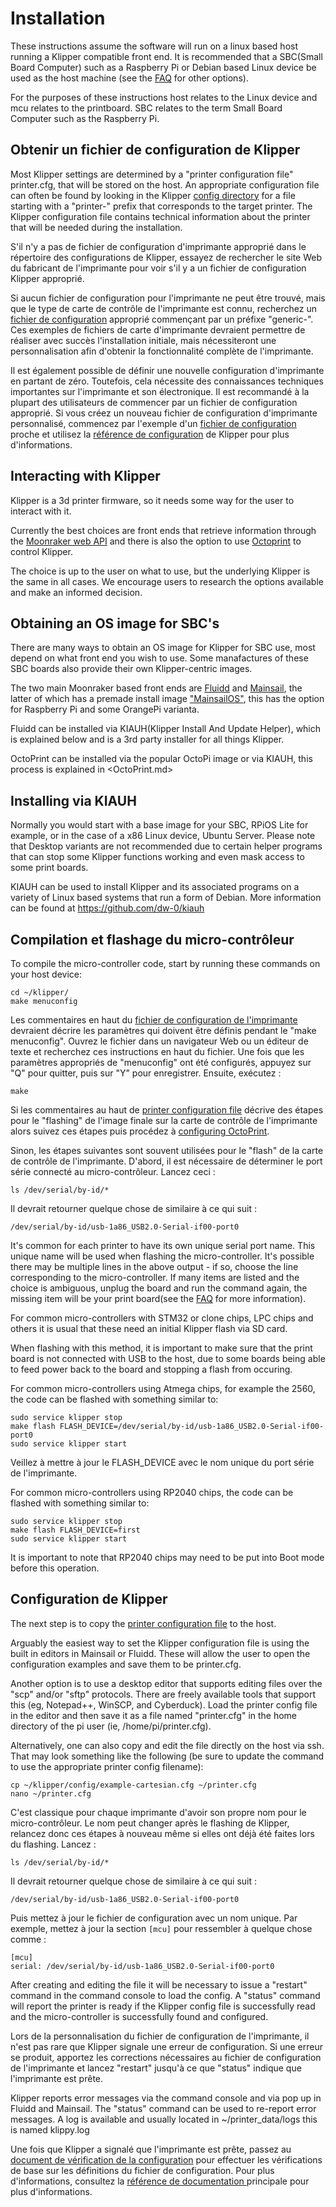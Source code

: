 # Installation

These instructions assume the software will run on a linux based host running a Klipper compatible front end. It is recommended that a SBC(Small Board Computer) such as a Raspberry Pi or Debian based Linux device be used as the host machine (see the [FAQ](FAQ.md#can-i-run-klipper-on-something-other-than-a-raspberry-pi-3) for other options).

For the purposes of these instructions host relates to the Linux device and mcu relates to the printboard. SBC relates to the term Small Board Computer such as the Raspberry Pi.

## Obtenir un fichier de configuration de Klipper

Most Klipper settings are determined by a "printer configuration file" printer.cfg, that will be stored on the host. An appropriate configuration file can often be found by looking in the Klipper [config directory](../config/) for a file starting with a "printer-" prefix that corresponds to the target printer. The Klipper configuration file contains technical information about the printer that will be needed during the installation.

S'il n'y a pas de fichier de configuration d'imprimante approprié dans le répertoire des configurations de Klipper, essayez de rechercher le site Web du fabricant de l'imprimante pour voir s'il y a un fichier de configuration Klipper approprié.

Si aucun fichier de configuration pour l'imprimante ne peut être trouvé, mais que le type de carte de contrôle de l'imprimante est connu, recherchez un [fichier de configuration](../config/) approprié commençant par un préfixe "generic-". Ces exemples de fichiers de carte d'imprimante devraient permettre de réaliser avec succès l'installation initiale, mais nécessiteront une personnalisation afin d'obtenir la fonctionnalité complète de l'imprimante.

Il est également possible de définir une nouvelle configuration d'imprimante en partant de zéro. Toutefois, cela nécessite des connaissances techniques importantes sur l'imprimante et son électronique. Il est recommandé à la plupart des utilisateurs de commencer par un fichier de configuration approprié. Si vous créez un nouveau fichier de configuration d'imprimante personnalisé, commencez par l'exemple d'un [fichier de configuration](../config/) proche et utilisez la [référence de configuration](Config_Reference.md) de Klipper pour plus d'informations.

## Interacting with Klipper

Klipper is a 3d printer firmware, so it needs some way for the user to interact with it.

Currently the best choices are front ends that retrieve information through the [Moonraker web API](https://moonraker.readthedocs.io/) and there is also the option to use [Octoprint](https://octoprint.org/) to control Klipper.

The choice is up to the user on what to use, but the underlying Klipper is the same in all cases. We encourage users to research the options available and make an informed decision.

## Obtaining an OS image for SBC's

There are many ways to obtain an OS image for Klipper for SBC use, most depend on what front end you wish to use. Some manafactures of these SBC boards also provide their own Klipper-centric images.

The two main Moonraker based front ends are [Fluidd](https://docs.fluidd.xyz/) and [Mainsail](https://docs.mainsail.xyz/), the latter of which has a premade install image ["MainsailOS"](http://docs.mainsailOS.xyz), this has the option for Raspberry Pi and some OrangePi varianta.

Fluidd can be installed via KIAUH(Klipper Install And Update Helper), which is explained below and is a 3rd party installer for all things Klipper.

OctoPrint can be installed via the popular OctoPi image or via KIAUH, this process is explained in <OctoPrint.md>

## Installing via KIAUH

Normally you would start with a base image for your SBC, RPiOS Lite for example, or in the case of a x86 Linux device, Ubuntu Server. Please note that Desktop variants are not recommended due to certain helper programs that can stop some Klipper functions working and even mask access to some print boards.

KIAUH can be used to install Klipper and its associated programs on a variety of Linux based systems that run a form of Debian. More information can be found at https://github.com/dw-0/kiauh

## Compilation et flashage du micro-contrôleur

To compile the micro-controller code, start by running these commands on your host device:

```
cd ~/klipper/
make menuconfig
```

Les commentaires en haut du [fichier de configuration de l'imprimante](#obtain-a-klipper-configuration-file) devraient décrire les paramètres qui doivent être définis pendant le "make menuconfig". Ouvrez le fichier dans un navigateur Web ou un éditeur de texte et recherchez ces instructions en haut du fichier. Une fois que les paramètres appropriés de "menuconfig" ont été configurés, appuyez sur "Q" pour quitter, puis sur "Y" pour enregistrer. Ensuite, exécutez :

```
make
```

Si les commentaires au haut de [printer configuration file](#obtain-a-klipper-configuration-file) décrive des étapes pour le "flashing" de l'image finale sur la carte de contrôle de l'imprimante alors suivez ces étapes puis procédez à [configuring OctoPrint](#configuring-octoprint-to-use-klipper).

Sinon, les étapes suivantes sont souvent utilisées pour le "flash" de la carte de contrôle de l'imprimante. D'abord, il est nécessaire de déterminer le port série connecté au micro-contrôleur. Lancez ceci :

```
ls /dev/serial/by-id/*
```

Il devrait retourner quelque chose de similaire à ce qui suit :

```
/dev/serial/by-id/usb-1a86_USB2.0-Serial-if00-port0
```

It's common for each printer to have its own unique serial port name. This unique name will be used when flashing the micro-controller. It's possible there may be multiple lines in the above output - if so, choose the line corresponding to the micro-controller. If many items are listed and the choice is ambiguous, unplug the board and run the command again, the missing item will be your print board(see the [FAQ](FAQ.md#wheres-my-serial-port) for more information).

For common micro-controllers with STM32 or clone chips, LPC chips and others it is usual that these need an initial Klipper flash via SD card.

When flashing with this method, it is important to make sure that the print board is not connected with USB to the host, due to some boards being able to feed power back to the board and stopping a flash from occuring.

For common micro-controllers using Atmega chips, for example the 2560, the code can be flashed with something similar to:

```
sudo service klipper stop
make flash FLASH_DEVICE=/dev/serial/by-id/usb-1a86_USB2.0-Serial-if00-port0
sudo service klipper start
```

Veillez à mettre à jour le FLASH_DEVICE avec le nom unique du port série de l'imprimante.

For common micro-controllers using RP2040 chips, the code can be flashed with something similar to:

```
sudo service klipper stop
make flash FLASH_DEVICE=first
sudo service klipper start
```

It is important to note that RP2040 chips may need to be put into Boot mode before this operation.

## Configuration de Klipper

The next step is to copy the [printer configuration file](#obtain-a-klipper-configuration-file) to the host.

Arguably the easiest way to set the Klipper configuration file is using the built in editors in Mainsail or Fluidd. These will allow the user to open the configuration examples and save them to be printer.cfg.

Another option is to use a desktop editor that supports editing files over the "scp" and/or "sftp" protocols. There are freely available tools that support this (eg, Notepad++, WinSCP, and Cyberduck). Load the printer config file in the editor and then save it as a file named "printer.cfg" in the home directory of the pi user (ie, /home/pi/printer.cfg).

Alternatively, one can also copy and edit the file directly on the host via ssh. That may look something like the following (be sure to update the command to use the appropriate printer config filename):

```
cp ~/klipper/config/example-cartesian.cfg ~/printer.cfg
nano ~/printer.cfg
```

C'est classique pour chaque imprimante d'avoir son propre nom pour le micro-contrôleur. Le nom peut changer après le flashing de Klipper, relancez donc ces étapes à nouveau même si elles ont déjà été faites lors du flashing. Lancez :

```
ls /dev/serial/by-id/*
```

Il devrait retourner quelque chose de similaire à ce qui suit :

```
/dev/serial/by-id/usb-1a86_USB2.0-Serial-if00-port0
```

Puis mettez à jour le fichier de configuration avec un nom unique. Par exemple, mettez à jour la section `[mcu]` pour ressembler à quelque chose comme :

```
[mcu]
serial: /dev/serial/by-id/usb-1a86_USB2.0-Serial-if00-port0
```

After creating and editing the file it will be necessary to issue a "restart" command in the command console to load the config. A "status" command will report the printer is ready if the Klipper config file is successfully read and the micro-controller is successfully found and configured.

Lors de la personnalisation du fichier de configuration de l'imprimante, il n'est pas rare que Klipper signale une erreur de configuration. Si une erreur se produit, apportez les corrections nécessaires au fichier de configuration de l'imprimante et lancez "restart" jusqu'à ce que "status" indique que l'imprimante est prête.

Klipper reports error messages via the command console and via pop up in Fluidd and Mainsail. The "status" command can be used to re-report error messages. A log is available and usually located in ~/printer_data/logs this is named klippy.log

Une fois que Klipper a signalé que l'imprimante est prête, passez au [document de vérification de la configuration](Config_checks.md) pour effectuer les vérifications de base sur les définitions du fichier de configuration. Pour plus d'informations, consultez la [référence de documentation ](Overview.md) principale pour plus d'informations.
